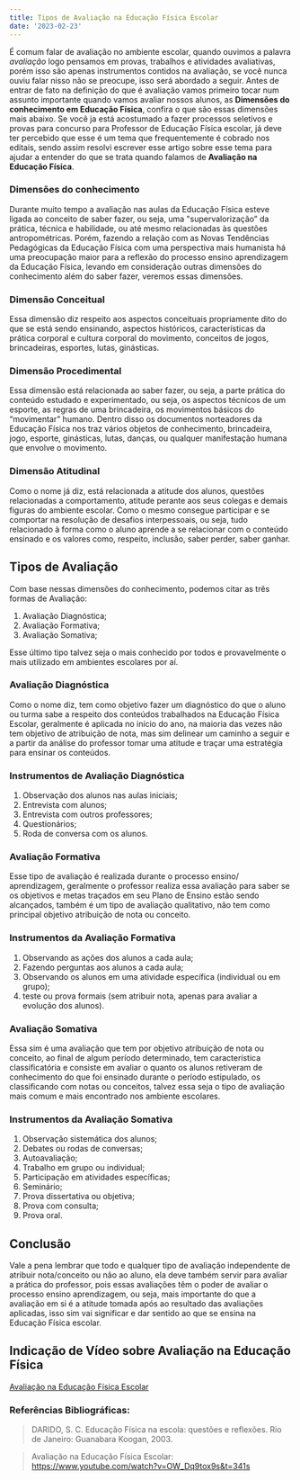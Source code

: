 ```yaml
---
title: Tipos de Avaliação na Educação Física Escolar 
date: '2023-02-23'
---
```



É comum falar de avaliação no ambiente escolar, quando ouvimos a palavra *avaliação* logo pensamos em provas, trabalhos e atividades avaliativas, porém isso são apenas instrumentos contidos na avaliação, se você nunca ouviu falar nisso não se preocupe, isso será abordado a seguir.
Antes de entrar de fato na definição do que é avaliação vamos primeiro tocar num assunto importante quando vamos avaliar nossos alunos, as **Dimensões do conhecimento em Educação Física**, confira o que são essas dimensões mais abaixo.
Se você ja está acostumado a fazer processos seletivos e provas para concurso para Professor de Educação Física escolar, já deve ter percebido que esse é um tema que frequentemente é cobrado nos editais, sendo assim resolvi escrever esse artigo sobre esse tema para ajudar a entender do que se trata quando falamos de **Avaliação na Educação Física**.

### Dimensões do conhecimento
Durante muito tempo a avaliação nas aulas da Educação Física esteve ligada ao conceito de saber fazer, ou seja, uma "supervalorização” da prática, técnica e habilidade, ou até mesmo relacionadas às questões antropométricas. Porém, fazendo a relação com as Novas Tendências Pedagógicas da Educação Física com uma perspectiva mais humanista há uma preocupação maior para a reflexão do processo ensino aprendizagem da Educação Física, levando em consideração outras dimensões do conhecimento além do saber fazer, veremos essas dimensões.

### Dimensão Conceitual
Essa dimensão diz respeito aos aspectos conceituais propriamente dito do que se está sendo ensinando, aspectos históricos, características da prática corporal e cultura corporal do movimento, conceitos de jogos, brincadeiras, esportes, lutas, ginásticas.

### Dimensão Procedimental
Essa dimensão está relacionada ao saber fazer, ou seja, a parte prática do conteúdo estudado e experimentado, ou seja, os aspectos técnicos de um esporte, as regras de uma brincadeira, os movimentos básicos do “movimentar” humano. Dentro disso os documentos norteadores da Educação Física nos traz vários objetos de conhecimento, brincadeira, jogo, esporte, ginásticas, lutas, danças, ou qualquer manifestação humana que envolve o movimento.

### Dimensão Atitudinal
Como o nome já diz, está relacionada a atitude dos alunos, questões relacionadas a comportamento, atitude perante aos seus colegas e demais figuras do ambiente escolar. Como o mesmo consegue participar e se comportar na resolução de desafios interpessoais, ou seja, tudo relacionado à forma como o aluno aprende a se relacionar com o conteúdo ensinado e os valores como, respeito, inclusão, saber perder, saber ganhar.

## Tipos de Avaliação
Com base nessas dimensões do conhecimento, podemos citar as três formas de Avaliação:
1. Avaliação Diagnóstica;
2. Avaliação Formativa;
3. Avaliação Somativa;

Esse último tipo talvez seja o mais conhecido por todos e provavelmente o mais utilizado em ambientes escolares por aí.

### Avaliação Diagnóstica
Como o nome diz, tem como objetivo fazer um diagnóstico do que o aluno ou turma sabe a respeito dos conteúdos trabalhados na Educação Física Escolar, geralmente é aplicada no início do ano, na maioria das vezes não tem objetivo de atribuição de nota, mas sim delinear um caminho a seguir e a partir da análise do professor tomar uma atitude e traçar uma estratégia para ensinar os conteúdos.

### Instrumentos de Avaliação Diagnóstica
1. Observação dos alunos nas aulas iniciais;
2. Entrevista com alunos;
3. Entrevista com outros professores;
4. Questionários;
5. Roda de conversa com os alunos.

### Avaliação Formativa
Esse tipo de avaliação é realizada durante o processo ensino/ aprendizagem, geralmente o professor realiza essa avaliação para saber se os objetivos e metas traçados em seu Plano de Ensino estão sendo alcançados, também é um tipo de avaliação qualitativo, não tem como principal objetivo atribuição de nota ou conceito.

### Instrumentos da Avaliação Formativa
1. Observando as ações dos alunos a cada aula;
2. Fazendo perguntas aos alunos a cada aula;
3. Observando os alunos em uma atividade específica (individual 
ou em grupo);
4. teste ou prova formais (sem atribuir nota, apenas para avaliar a 
evolução dos alunos).

### Avaliação Somativa
Essa sim é uma avaliação que tem por objetivo atribuição de nota ou conceito, ao final de algum período determinado, tem característica classificatória e consiste em avaliar o quanto os alunos retiveram de conhecimento do que foi ensinado durante o período estipulado, os classificando com notas ou conceitos, talvez essa seja o tipo de avaliação mais comum e mais encontrado nos ambiente escolares.

### Instrumentos da Avaliação Somativa
1. Observação sistemática dos alunos;
2. Debates ou rodas de conversas;
3. Autoavaliação;
4. Trabalho em grupo ou individual;
5. Participação em atividades específicas;
6. Seminário;
7. Prova dissertativa ou objetiva;
8. Prova com consulta;
9. Prova oral.

## Conclusão
Vale a pena lembrar que todo e qualquer tipo de avaliação independente de atribuir nota/conceito ou não ao aluno, ela deve também servir para avaliar a prática do professor, pois essas avaliações têm o poder de avaliar o processo ensino aprendizagem, ou seja, mais importante do que a avaliação em si é a atitude tomada após ao resultado das avaliações aplicadas, isso sim vai significar e dar sentido ao que se ensina na Educação Física escolar. 

## Indicação de Vídeo sobre Avaliação na Educação Física
[Avaliação na Educação Física Escolar](https://www.youtube.com/watch?v=OW_Dq9tox9s&t=341s)

### Referências Bibliográficas:

>DARIDO, S. C. Educação Física na escola: questões e reflexões. Rio de Janeiro: Guanabara Koogan, 2003.

>Avaliação na Educação Física Escolar: <https://www.youtube.com/watch?v=OW_Dq9tox9s&t=341s>
 



